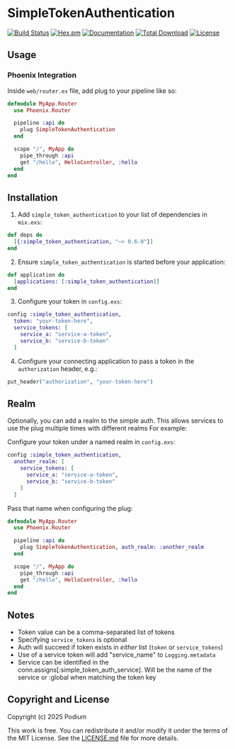 # SimpleTokenAuthentication

[![Build Status](https://github.com/podium/simple_token_authentication/actions/workflows/ci.yml/badge.svg)](https://github.com/podium/simple_token_authentication/actions/workflows/ci.yml) [![Hex.pm](https://img.shields.io/hexpm/v/simple_token_authentication.svg)](https://hex.pm/packages/simple_token_authentication) [![Documentation](https://img.shields.io/badge/documentation-gray)](https://hexdocs.pm/simple_token_authentication)
[![Total Download](https://img.shields.io/hexpm/dt/simple_token_authentication.svg)](https://hex.pm/packages/simple_token_authentication)
[![License](https://img.shields.io/hexpm/l/simple_token_authentication.svg)](https://github.com/podium/simple_token_authentication/blob/master/LICENSE.md)
## Usage
### Phoenix Integration

Inside `web/router.ex` file, add plug to your pipeline like so:

```elixir
defmodule MyApp.Router
  use Phoenix.Router

  pipeline :api do
    plug SimpleTokenAuthentication
  end

  scope "/", MyApp do
    pipe_through :api
    get "/hello", HelloController, :hello
  end
end
```
## Installation

1. Add `simple_token_authentication` to your list of dependencies in `mix.exs`:

```elixir
def deps do
  [{:simple_token_authentication, "~> 0.6.0"}]
end
```

2. Ensure `simple_token_authentication` is started before your application:

```elixir
def application do
  [applications: [:simple_token_authentication]]
end
```

3. Configure your token in `config.exs`:
```elixir
config :simple_token_authentication,
  token: "your-token-here",
  service_tokens: [
    service_a: "service-a-token",
    service_b: "service-b-token"
  ]
```

4. Configure your connecting application to pass a token in the `authorization` header, e.g.:
```elixir
put_header("authorization", "your-token-here")
```

## Realm

Optionally, you can add a realm to the simple auth. This allows services to use the plug multiple times with different realms
For example:

Configure your token under a named realm in `config.exs`:
```elixir
config :simple_token_authentication,
  another_realm: [
    service_tokens: [
      service_a: "service-a-token",
      service_b: "service-b-token"
    ]
  ]
```

Pass that name when configuring the plug:
```elixir
defmodule MyApp.Router
  use Phoenix.Router

  pipeline :api do
    plug SimpleTokenAuthentication, auth_realm: :another_realm
  end

  scope "/", MyApp do
    pipe_through :api
    get "/hello", HelloController, :hello
  end
end
```

## Notes

- Token value can be a comma-separated list of tokens
- Specifying `service_tokens` is optional
- Auth will succeed if token exists in *either* list (`token` or `service_tokens`)
- Use of a service token will add "service_name" to `Logging.metadata`
- Service can be identified in the conn.assigns[:simple_token_auth_service]. Will be the name of the service or :global when matching the token key

## Copyright and License

Copyright (c) 2025 Podium

This work is free. You can redistribute it and/or modify it under the
terms of the MIT License. See the [LICENSE.md](./LICENSE.md) file for more details.
